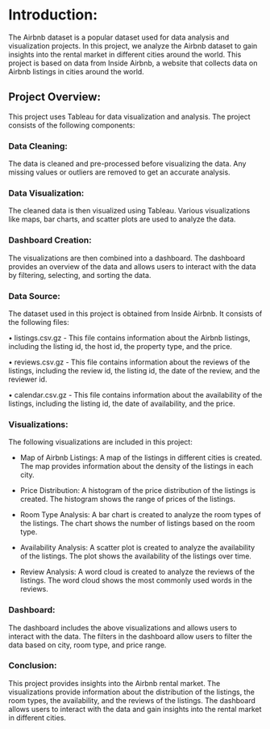 # Introduction:
The Airbnb dataset is a popular dataset used for data analysis and visualization projects. In this project, we analyze the Airbnb dataset to gain insights into the rental market in different cities around the world. This project is based on data from Inside Airbnb, a website that collects data on Airbnb listings in cities around the world.

## Project Overview:
This project uses Tableau for data visualization and analysis. The project consists of the following components:

### Data Cleaning:
The data is cleaned and pre-processed before visualizing the data. Any missing values or outliers are removed to get an accurate analysis.

### Data Visualization:
The cleaned data is then visualized using Tableau. Various visualizations like maps, bar charts, and scatter plots are used to analyze the data.

### Dashboard Creation: 
The visualizations are then combined into a dashboard. The dashboard provides an overview of the data and allows users to interact with the data by filtering, selecting, and sorting the data.

### Data Source:
The dataset used in this project is obtained from Inside Airbnb. It consists of the following files:

• listings.csv.gz - This file contains information about the Airbnb listings, including the listing id, the host id, the property type, and the price.

• reviews.csv.gz - This file contains information about the reviews of the listings, including the review id, the listing id, the date of the review, and the reviewer id.

• calendar.csv.gz - This file contains information about the availability of the listings, including the listing id, the date of availability, and the price.

### Visualizations:
The following visualizations are included in this project:

* Map of Airbnb Listings: A map of the listings in different cities is created. The map provides information about the density of the listings in each city.

* Price Distribution: A histogram of the price distribution of the listings is created. The histogram shows the range of prices of the listings.

* Room Type Analysis: A bar chart is created to analyze the room types of the listings. The chart shows the number of listings based on the room type.

* Availability Analysis: A scatter plot is created to analyze the availability of the listings. The plot shows the availability of the listings over time.

* Review Analysis: A word cloud is created to analyze the reviews of the listings. The word cloud shows the most commonly used words in the reviews.

### Dashboard:
The dashboard includes the above visualizations and allows users to interact with the data. The filters in the dashboard allow users to filter the data based on city, room type, and price range.

### Conclusion:
This project provides insights into the Airbnb rental market. The visualizations provide information about the distribution of the listings, the room types, the availability, and the reviews of the listings. The dashboard allows users to interact with the data and gain insights into the rental market in different cities.
